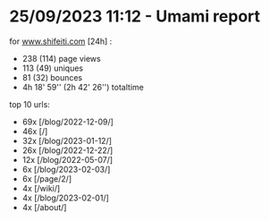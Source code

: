 # 25/09/2023 11:12 - Umami report
for www.shifeiti.com [24h] :

 - 238 (114) page views
 - 113 (49) uniques
 - 81 (32) bounces
 - 4h 18' 59'' (2h 42' 26'') totaltime


top 10 urls:
 - 69x [/blog/2022-12-09/]
 - 46x [/]
 - 32x [/blog/2023-01-12/]
 - 26x [/blog/2022-12-22/]
 - 12x [/blog/2022-05-07/]
 - 6x [/blog/2023-02-03/]
 - 6x [/page/2/]
 - 4x [/wiki/]
 - 4x [/blog/2023-02-01/]
 - 4x [/about/]


